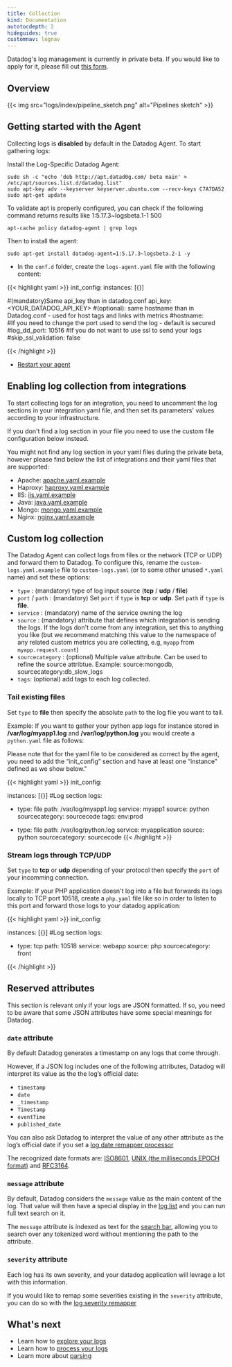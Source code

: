 ```yaml
---
title: Collection
kind: Documentation
autotocdepth: 2
hideguides: true
customnav: lognav
---
```


<div class="alert alert-info">
Datadog's log management is currently in private beta. If you would like to apply for it, please fill out <a href="https://www.datadoghq.com/log-management/">this form</a>.
</div>

## Overview
{{< img src="logs/index/pipeline_sketch.png" alt="Pipelines sketch" >}}

## Getting started with the Agent

Collecting logs is **disabled** by default in the Datadog Agent.
To start gathering logs:

Install the Log-Specific Datadog Agent:

    sudo sh -c "echo 'deb http://apt.datad0g.com/ beta main' > /etc/apt/sources.list.d/datadog.list"
    sudo apt-key adv --keyserver keyserver.ubuntu.com --recv-keys C7A7DA52
    sudo apt-get update

To validate apt is properly configured,  you can check if the following command returns results like 1:5.17.3~logsbeta.1-1 500

    apt-cache policy datadog-agent | grep logs

Then to install the agent:

    sudo apt-get install datadog-agent=1:5.17.3~logsbeta.2-1 -y


* In the `conf.d` folder, create the `logs-agent.yaml` file with the following content: 

{{< highlight yaml >}}
init_config:
instances:
    [{}]

#(mandatory)Same api_key than in datadog.conf
api_key: <YOUR_DATADOG_API_KEY>
#(optional): same hostname than in Datadog.conf - used for host tags and links with metrics
#hostname:  
#If you need to change the port used to send the log - default is secured
#log_dd_port: 10516
#If you do not want to use ssl to send your logs
#skip_ssl_validation: false

{{< /highlight >}}

* [Restart your agent](https://help.datadoghq.com/hc/en-us/articles/203764515-Start-Stop-Restart-the-Datadog-Agent)

## Enabling log collection from integrations

To start collecting logs for an integration, you need to uncomment the log sections in your integration yaml file, and then set its parameters' values according to your infrastructure.

If you don't find a log section in your file you need to use the custom file configuration below instead. 

<div class="alert alert-warning">
You might not find any log section in your yaml files during the private beta, however please find below the list of integrations and their yaml files that are supported:
</div>

* Apache: [apache.yaml.example](https://github.com/DataDog/integrations-core/blob/nils/Logs-integration-beta/apache/conf.yaml.example)
* Haproxy: [haproxy.yaml.example](https://github.com/DataDog/integrations-core/blob/nils/Logs-integration-beta/haproxy/conf.yaml.example)
* IIS: [iis.yaml.example](https://github.com/DataDog/integrations-core/blob/nils/Logs-integration-beta/iis/conf.yaml.example)
* Java: [java.yaml.example](https://gist.github.com/NBParis/d977edbb2fc3fb4c1d47f8542661ceff)
* Mongo: [mongo.yaml.example](https://github.com/DataDog/integrations-core/blob/nils/Logs-integration-beta/mongo/conf.yaml.example)
* Nginx: [nginx.yaml.example](https://github.com/DataDog/integrations-core/blob/nils/Logs-integration-beta/nginx/conf.yaml.example)

## Custom log collection

The Datadog Agent can collect logs from files or the network (TCP or UDP) and forward them to Datadog. To configure this, rename the `custom-logs.yaml.example` file to `custom-logs.yaml` (or to some other unused `*.yaml` name) and set these options:


* `type` : (mandatory) type of log input source (**tcp** / **udp** / **file**)
* `port` / `path` : (mandatory) Set `port` if `type` is **tcp** or **udp**. Set `path` if `type` is **file**.
* `service` : (mandatory) name of the service owning the log
* `source` : (mandatory) attribute that defines which integration is sending the logs. If the logs don't come from any integration, set this to anything you like (but we recommend matching this value to the namespace of any related custom metrics you are collecting, e.g, `myapp` from `myapp.request.count`)
* `sourcecategory` : (optional) Multiple value attribute. Can be used to refine the source attribtue. Example: source:mongodb, sourcecategory:db_slow_logs
* `tags`: (optional) add tags to each log collected.

### Tail existing files
Set `type` to **file** then specify the absolute `path` to the log file you want to tail.

Example: 
If you want to gather your python app logs for instance stored in **/var/log/myapp1.log** and **/var/log/python.log** you would create a `python.yaml` file as follows:

Please note that for the yaml file to be considered as correct by the agent, you need to add the “init_config” section and have at least one “instance" defined as we show below."

{{< highlight yaml >}}
init_config:

instances:
    [{}]
#Log section
logs:

  - type: file
    path: /var/log/myapp1.log
    service: myapp1
    source: python
    sourcecategory: sourcecode
    tags: env:prod

  - type: file
    path: /var/log/python.log
    service: myapplication
    source: python
    sourcecategory: sourcecode
{{< /highlight >}}

### Stream logs through TCP/UDP
Set `type` to **tcp** or **udp** depending of your protocol then specify the `port` of your incomming connection.

Example: 
If your PHP application doesn't log into a file but forwards its logs locally to TCP port 10518, create a `php.yaml` file like so in order to listen to this port and forward those logs to your datadog application:

{{< highlight yaml >}}
init_config:

instances:
    [{}]
#Log section
logs:
  - type: tcp
    path: 10518
    service: webapp
    source: php
    sourcecategory: front

{{< /highlight >}}

## Reserved attributes 

This section is relevant only if your logs are JSON formatted.
If so, you need to be aware that some JSON attributes have some special meanings for Datadog.

### `date` attribute
By default Datadog generates a timestamp on any logs that come through.

However, if a JSON log includes one of the following attributes, Datadog will interpret its value as the the log’s official date:

* `timestamp`
* `date`
* `_timestamp`
* `Timestamp`
* `eventTime`
* `published_date`

You can also ask Datadog to interpret the value of any other attribute as the log’s official date if you set a [log date remapper processor](/logs/processing/#log-date-remapper)
<div class="alert alert-info">
The recognized date formats are: <a href="https://www.iso.org/iso-8601-date-and-time-format.html">ISO8601</a>, <a href="https://en.wikipedia.org/wiki/Unix_time">UNIX (the milliseconds EPOCH format)</a>  and <a href="https://www.ietf.org/rfc/rfc3164.txt">RFC3164</a>.
</div>

### `message` attribute

By default, Datadog considers the `message` value as the main content of the log. That value will then have a special display in the [log list](/logs/explore/#log-list) and you can run full text search on it.

The `message` attribute is indexed as text for the [search bar](/logs/explore/#search-bar), allowing you to search over any tokenized word without mentioning the path to the attribute.

### `severity` attribute

Each log has its own severity, and your datadog application will levrage a lot with this information.

If you would like to remap some severities existing in the `severity` attribute, you can do so with the [log severity remapper](/logs/processing/#log-severity-remapper)

## What's next

* Learn how to [explore your logs](/logs/explore)
* Learn how to [process your logs](/logs/processing)
* Learn more about [parsing](/logs/parsing)